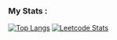 ### My Stats :
[![Top Langs](https://github-readme-stats.vercel.app/api/top-langs/?username=maxtsiushkevich&layout=compact&theme=vision-friendly-dark)](https://github.com/anuraghazra/github-readme-stats)
[![Leetcode Stats](https://leetcard.jacoblin.cool/maxtyush)](https://leetcode.com/maxtyush)

